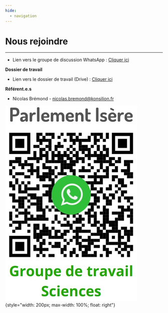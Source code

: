 ```yaml
---
hide:
  - navigation
---
```


# Nous rejoindre

---

* Lien vers le groupe de discussion WhatsApp : [Cliquer ici](https://chat.whatsapp.com/Cg6IxKsEGKu0NHbYyJ3jR3)

**Dossier de travail**

* Lien vers le dossier de travail (Drive) : [Cliquer ici](https://drive.google.com/drive/folders/1ftQkwXW_yrAfSbwhLJ6lXW3MVYIHM7_u?usp=sharing)

**Référent.e.s**

* Nicolas Brémond - nicolas.bremond@konsilion.fr


![QRcode WhatsApp GT Sciences](https://github.com/Konsilion/website-parlement-riviere-isere/blob/master/mkdocs/media/WhatsApp%20-%20GT%20Sciences.png?raw=true){style="width: 200px; max-width: 100%; float: right"}
